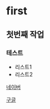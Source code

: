 # first
## 첫번째 작업
### 테스트
- 리스트1
- 리스트2

[네이버](https://www.naver.com/)

[구글](https://www.google.co.kr/?hl=ko)
